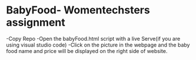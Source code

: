 # BabyFood- Womentechsters assignment

-Copy Repo
-Open the babyFood.html script with a live Serve(if you are using visual studio code)
-Click on the picture in the webpage and the baby food name and price will be displayed on the right side of website.
